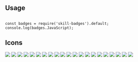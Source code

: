 <h2>Usage</h2>
<pre><code>
const badges = require('skill-badges').default; console.log(badges.JavaScript);</code></pre>
<h2>Icons</h2>
<img src="https://img.shields.io/badge/HTML5-E34F26?style=flat-square&logo=html5&logoColor=white"  />
<img src="https://img.shields.io/badge/JavaScript-F7DF1E?style=flat-square&logo=javascript&logoColor=black"  />
<img src="https://img.shields.io/badge/CSS3-1572B6?style=flat-square&logo=css3&logoColor=white"  />
<img src="https://img.shields.io/badge/NodeJS-43853D?style=flat-square&logo=node.js&logoColor=white"  />
<img src="https://img.shields.io/badge/React-20232A?style=flat-square&logo=react&logoColor=61DAFB"  />
<img src="https://img.shields.io/badge/Vue-35495E?style=flat-square&logo=vue.js&logoColor=4FC08D"  />
<img src="https://img.shields.io/badge/TypeScript-007ACC?style=flat-square&logo=typescript&logoColor=white"  />
<img src="https://img.shields.io/badge/TailwindCSS-38B2AC?style=flat-square&logo=tailwindcss&logoColor=white"  />
<img src="https://img.shields.io/badge/NextJS-black?style=flat-square&logo=next.js&logoColor=white"  />
<img src="https://img.shields.io/badge/TiddlyWiki5-black?style=flat-square&logo=tiddlywiki&logoColor=white"  />
<img src="https://img.shields.io/badge/Angular-DD0031?style=flat-square&logo=angular&logoColor=white"  />
<img src="https://img.shields.io/badge/PHP-777BB4?style=flat-square&logo=php&logoColor=white"  />
<img src="https://img.shields.io/badge/Ruby-CC342D?style=flat-square&logo=ruby&logoColor=white"  />
<img src="https://img.shields.io/badge/Python-3776AB?style=flat-square&logo=python&logoColor=white"  />
<img src="https://img.shields.io/badge/Java-007396?style=flat-square&logo=java&logoColor=white"  />
<img src="https://img.shields.io/badge/CSharp-239120?style=flat-square&logo=c-sharp&logoColor=white"  />
<img src="https://img.shields.io/badge/Golang-00ADD8?style=flat-square&logo=go&logoColor=white"  />
<img src="https://img.shields.io/badge/Rust-000000?style=flat-square&logo=rust&logoColor=white"  />
<img src="https://img.shields.io/badge/Docker-2496ED?style=flat-square&logo=docker&logoColor=white"  />
<img src="https://img.shields.io/badge/Kubernetes-326CE5?style=flat-square&logo=kubernetes&logoColor=white"  />
<img src="https://img.shields.io/badge/Vercel-black?style=flat-square&logo=vercel&logoColor=white"  />